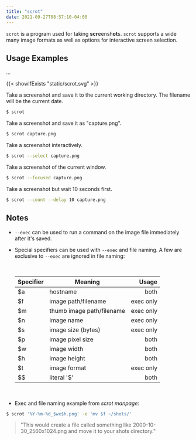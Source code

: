 ```yaml
---
title: "scrot"
date: 2021-09-27T08:57:10-04:00
---
```


`scrot` is a program used for taking **scr**eensh**ot**s. `scrot` supports a
wide many image formats as well as options for interactive screen selection.

## Usage Examples

...

{{< showIfExists "static/scrot.svg" >}}

Take a screenshot and save it to the current working directory. The filename
will be the current date.

```bash
$ scrot
```

Take a screenshot and save it as "capture.png".

```bash
$ scrot capture.png
```

Take a screenshot interactively.

```bash
$ scrot --select capture.png
```

Take a screenshot of the current window.

```bash
$ scrot --focused capture.png
```

Take a screenshot but wait 10 seconds first.

```bash
$ scrot --count --delay 10 capture.png
```

## Notes

- `--exec` can be used to run a command on the image file immediately after it's
  saved.
- Special specifiers can be used with `--exec` and file naming. A few are
  exclusive to `--exec` are ignored in file naming:

    <br>

  | Specifier | Meaning                   |     Usage |
  | --------- | ------------------------- | --------: |
  | $a        | hostname                  |      both |
  | $f        | image path/filename       | exec only |
  | $m        | thumb image path/filename | exec only |
  | $n        | image name                | exec only |
  | $s        | image size (bytes)        | exec only |
  | $p        | image pixel size          |      both |
  | $w        | image width               |      both |
  | $h        | image height              |      both |
  | $t        | image format              | exec only |
  | $$        | literal '$'               |      both |

<br>

- Exec and file naming example from _scrot manpage_:

```bash
$ scrot '%Y-%m-%d_$wx$h.png' -e 'mv $f ~/shots/'
```

> "This would create a file called something like 2000-10-30_2560x1024.png and
> move it to your shots directory."
